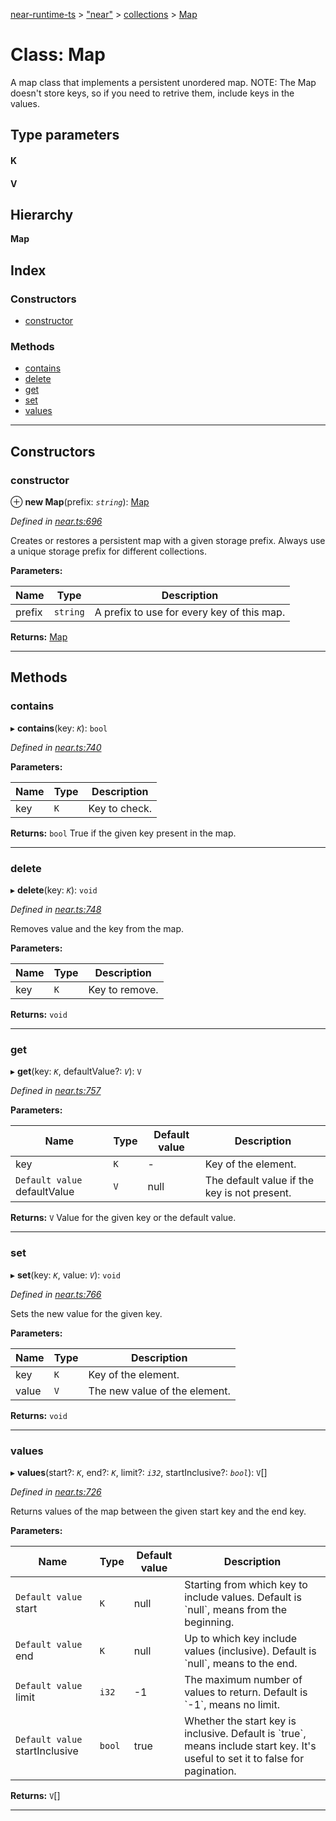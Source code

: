 [near-runtime-ts](../README.md) > ["near"](../modules/_near_.md) > [collections](../modules/_near_.collections.md) > [Map](../classes/_near_.collections.map.md)

# Class: Map

A map class that implements a persistent unordered map. NOTE: The Map doesn't store keys, so if you need to retrive them, include keys in the values.

## Type parameters
#### K 
#### V 
## Hierarchy

**Map**

## Index

### Constructors

* [constructor](_near_.collections.map.md#constructor)

### Methods

* [contains](_near_.collections.map.md#contains)
* [delete](_near_.collections.map.md#delete)
* [get](_near_.collections.map.md#get)
* [set](_near_.collections.map.md#set)
* [values](_near_.collections.map.md#values)

---

## Constructors

<a id="constructor"></a>

###  constructor

⊕ **new Map**(prefix: *`string`*): [Map](_near_.collections.map.md)

*Defined in [near.ts:696](https://github.com/nearprotocol/near-runtime-ts/blob/d90519d/near.ts#L696)*

Creates or restores a persistent map with a given storage prefix. Always use a unique storage prefix for different collections.

**Parameters:**

| Name | Type | Description |
| ------ | ------ | ------ |
| prefix | `string` |  A prefix to use for every key of this map. |

**Returns:** [Map](_near_.collections.map.md)

___

## Methods

<a id="contains"></a>

###  contains

▸ **contains**(key: *`K`*): `bool`

*Defined in [near.ts:740](https://github.com/nearprotocol/near-runtime-ts/blob/d90519d/near.ts#L740)*

**Parameters:**

| Name | Type | Description |
| ------ | ------ | ------ |
| key | `K` |  Key to check. |

**Returns:** `bool`
True if the given key present in the map.

___
<a id="delete"></a>

###  delete

▸ **delete**(key: *`K`*): `void`

*Defined in [near.ts:748](https://github.com/nearprotocol/near-runtime-ts/blob/d90519d/near.ts#L748)*

Removes value and the key from the map.

**Parameters:**

| Name | Type | Description |
| ------ | ------ | ------ |
| key | `K` |  Key to remove. |

**Returns:** `void`

___
<a id="get"></a>

###  get

▸ **get**(key: *`K`*, defaultValue?: *`V`*): `V`

*Defined in [near.ts:757](https://github.com/nearprotocol/near-runtime-ts/blob/d90519d/near.ts#L757)*

**Parameters:**

| Name | Type | Default value | Description |
| ------ | ------ | ------ | ------ |
| key | `K` | - |  Key of the element. |
| `Default value` defaultValue | `V` |  null |  The default value if the key is not present. |

**Returns:** `V`
Value for the given key or the default value.

___
<a id="set"></a>

###  set

▸ **set**(key: *`K`*, value: *`V`*): `void`

*Defined in [near.ts:766](https://github.com/nearprotocol/near-runtime-ts/blob/d90519d/near.ts#L766)*

Sets the new value for the given key.

**Parameters:**

| Name | Type | Description |
| ------ | ------ | ------ |
| key | `K` |  Key of the element. |
| value | `V` |  The new value of the element. |

**Returns:** `void`

___
<a id="values"></a>

###  values

▸ **values**(start?: *`K`*, end?: *`K`*, limit?: *`i32`*, startInclusive?: *`bool`*): `V`[]

*Defined in [near.ts:726](https://github.com/nearprotocol/near-runtime-ts/blob/d90519d/near.ts#L726)*

Returns values of the map between the given start key and the end key.

**Parameters:**

| Name | Type | Default value | Description |
| ------ | ------ | ------ | ------ |
| `Default value` start | `K` |  null |  Starting from which key to include values. Default is \`null\`, means from the beginning. |
| `Default value` end | `K` |  null |  Up to which key include values (inclusive). Default is \`null\`, means to the end. |
| `Default value` limit | `i32` |  -1 |  The maximum number of values to return. Default is \`-1\`, means no limit. |
| `Default value` startInclusive | `bool` | true |  Whether the start key is inclusive. Default is \`true\`, means include start key. It's useful to set it to false for pagination. |

**Returns:** `V`[]

___

